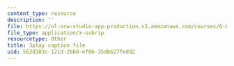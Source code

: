 ```yaml
---
content_type: resource
description: ''
file: https://ol-ocw-studio-app-production.s3.amazonaws.com/courses/6-0001-introduction-to-computer-science-and-programming-in-python-fall-2016/562d383c121d2bb8ef0635db627fedd2_4gPwo38MNss.srt
file_type: application/x-subrip
resourcetype: Other
title: 3play caption file
uid: 562d383c-121d-2bb8-ef06-35db627fedd2
---
```

